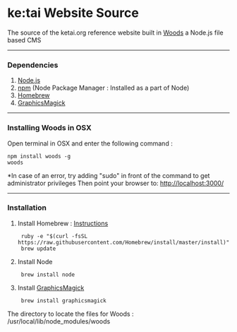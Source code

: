 # ke:tai Website Source
The source of the ketai.org reference website built in [Woods]("https://github.com/studiomoniker/woods") a Node.js file based CMS

---
### Dependencies
1. [Node.js](https://nodejs.org/)
2. [npm](https://www.npmjs.com/) (Node Package Manager : Installed as a part of Node)
3. [Homebrew](http://brew.sh/)
4. [GraphicsMagick](http://www.graphicsmagick.org/)

---
### Installing Woods in OSX
Open terminal in OSX and enter the following command :

    npm install woods -g
    woods
*In case of an error, try adding "sudo" in front of the command to get administrator privileges
Then point your browser to: 
[http://localhost:3000/](http://localhost:3000/)


---
### Installation
1. Install Homebrew : [Instructions](http://brew.sh/)

		ruby -e "$(curl -fsSL https://raw.githubusercontent.com/Homebrew/install/master/install)"
		brew update

2. Install Node 

        brew install node

3. Install [GraphicsMagick](http://www.graphicsmagick.org/README.html)

        brew install graphicsmagick

The directory to locate the files for Woods : /usr/local/lib/node_modules/woods